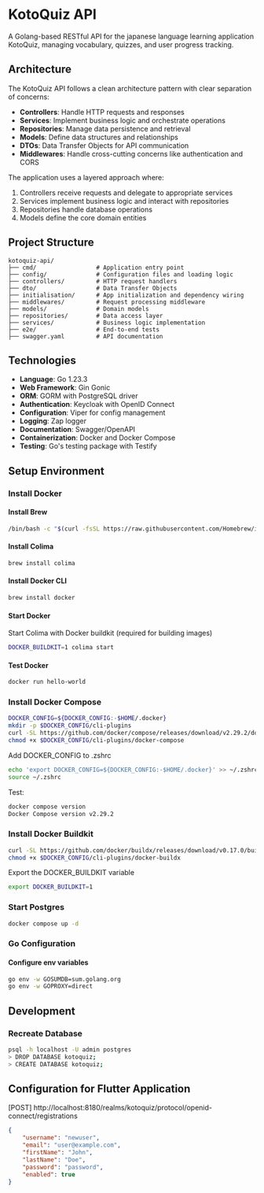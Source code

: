 # KotoQuiz API

A Golang-based RESTful API for the japanese language learning application KotoQuiz, managing vocabulary, quizzes, and user progress tracking.

## Architecture

The KotoQuiz API follows a clean architecture pattern with clear separation of concerns:

- **Controllers**: Handle HTTP requests and responses
- **Services**: Implement business logic and orchestrate operations
- **Repositories**: Manage data persistence and retrieval
- **Models**: Define data structures and relationships
- **DTOs**: Data Transfer Objects for API communication
- **Middlewares**: Handle cross-cutting concerns like authentication and CORS

The application uses a layered approach where:
1. Controllers receive requests and delegate to appropriate services
2. Services implement business logic and interact with repositories
3. Repositories handle database operations
4. Models define the core domain entities

## Project Structure

```
kotoquiz-api/
├── cmd/                 # Application entry point
├── config/              # Configuration files and loading logic
├── controllers/         # HTTP request handlers
├── dto/                 # Data Transfer Objects
├── initialisation/      # App initialization and dependency wiring
├── middlewares/         # Request processing middleware
├── models/              # Domain models
├── repositories/        # Data access layer
├── services/            # Business logic implementation
├── e2e/                 # End-to-end tests
├── swagger.yaml         # API documentation
```

## Technologies

- **Language**: Go 1.23.3
- **Web Framework**: Gin Gonic
- **ORM**: GORM with PostgreSQL driver
- **Authentication**: Keycloak with OpenID Connect
- **Configuration**: Viper for config management
- **Logging**: Zap logger
- **Documentation**: Swagger/OpenAPI
- **Containerization**: Docker and Docker Compose
- **Testing**: Go's testing package with Testify

## Setup Environment

### Install Docker

#### Install Brew
```bash
/bin/bash -c "$(curl -fsSL https://raw.githubusercontent.com/Homebrew/install/HEAD/install.sh)"
```

#### Install Colima
```bash
brew install colima
```

#### Install Docker CLI
```bash
brew install docker
```

#### Start Docker
Start Colima with Docker buildkit (required for building images)
```bash
DOCKER_BUILDKIT=1 colima start
```

#### Test Docker
```bash
docker run hello-world
```

### Install Docker Compose
```zsh
DOCKER_CONFIG=${DOCKER_CONFIG:-$HOME/.docker}
mkdir -p $DOCKER_CONFIG/cli-plugins
curl -SL https://github.com/docker/compose/releases/download/v2.29.2/docker-compose-darwin-aarch64 -o $DOCKER_CONFIG/cli-plugins/docker-compose
chmod +x $DOCKER_CONFIG/cli-plugins/docker-compose
```

Add DOCKER_CONFIG to .zshrc
```zsh
echo 'export DOCKER_CONFIG=${DOCKER_CONFIG:-$HOME/.docker}' >> ~/.zshrc
source ~/.zshrc
```

Test:
```zsh
docker compose version
Docker Compose version v2.29.2
```

### Install Docker Buildkit
```zsh
curl -SL https://github.com/docker/buildx/releases/download/v0.17.0/buildx-v0.17.0.darwin-arm64 -o $DOCKER_CONFIG/cli-plugins/docker-buildx
chmod +x $DOCKER_CONFIG/cli-plugins/docker-buildx
```

Export the DOCKER_BUILDKIT variable
```zsh 
export DOCKER_BUILDKIT=1
```

### Start Postgres
```zsh
docker compose up -d
```

### Go Configuration
#### Configure env variables
```bash
go env -w GOSUMDB=sum.golang.org
go env -w GOPROXY=direct
```

## Development

### Recreate Database
```zsh
psql -h localhost -U admin postgres
> DROP DATABASE kotoquiz;
> CREATE DATABASE kotoquiz;
```

## Configuration for Flutter Application

[POST] http://localhost:8180/realms/kotoquiz/protocol/openid-connect/registrations
```json
{
    "username": "newuser",
    "email": "user@example.com",
    "firstName": "John",
    "lastName": "Doe",
    "password": "password",
    "enabled": true
}
```